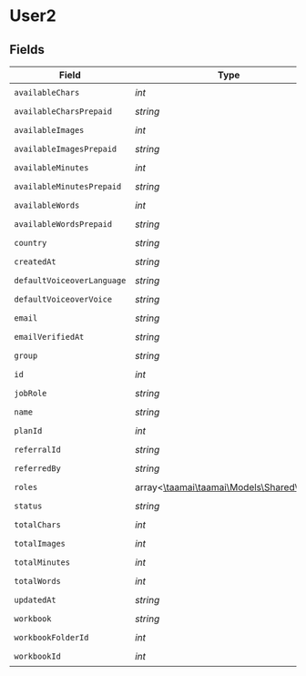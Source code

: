 # User2


## Fields

| Field                                                                   | Type                                                                    | Required                                                                | Description                                                             |
| ----------------------------------------------------------------------- | ----------------------------------------------------------------------- | ----------------------------------------------------------------------- | ----------------------------------------------------------------------- |
| `availableChars`                                                        | *int*                                                                   | :heavy_check_mark:                                                      | N/A                                                                     |
| `availableCharsPrepaid`                                                 | *string*                                                                | :heavy_check_mark:                                                      | N/A                                                                     |
| `availableImages`                                                       | *int*                                                                   | :heavy_check_mark:                                                      | N/A                                                                     |
| `availableImagesPrepaid`                                                | *string*                                                                | :heavy_check_mark:                                                      | N/A                                                                     |
| `availableMinutes`                                                      | *int*                                                                   | :heavy_check_mark:                                                      | N/A                                                                     |
| `availableMinutesPrepaid`                                               | *string*                                                                | :heavy_check_mark:                                                      | N/A                                                                     |
| `availableWords`                                                        | *int*                                                                   | :heavy_check_mark:                                                      | N/A                                                                     |
| `availableWordsPrepaid`                                                 | *string*                                                                | :heavy_check_mark:                                                      | N/A                                                                     |
| `country`                                                               | *string*                                                                | :heavy_check_mark:                                                      | N/A                                                                     |
| `createdAt`                                                             | *string*                                                                | :heavy_check_mark:                                                      | N/A                                                                     |
| `defaultVoiceoverLanguage`                                              | *string*                                                                | :heavy_check_mark:                                                      | N/A                                                                     |
| `defaultVoiceoverVoice`                                                 | *string*                                                                | :heavy_check_mark:                                                      | N/A                                                                     |
| `email`                                                                 | *string*                                                                | :heavy_check_mark:                                                      | N/A                                                                     |
| `emailVerifiedAt`                                                       | *string*                                                                | :heavy_check_mark:                                                      | N/A                                                                     |
| `group`                                                                 | *string*                                                                | :heavy_check_mark:                                                      | N/A                                                                     |
| `id`                                                                    | *int*                                                                   | :heavy_check_mark:                                                      | N/A                                                                     |
| `jobRole`                                                               | *string*                                                                | :heavy_check_mark:                                                      | N/A                                                                     |
| `name`                                                                  | *string*                                                                | :heavy_check_mark:                                                      | N/A                                                                     |
| `planId`                                                                | *int*                                                                   | :heavy_check_mark:                                                      | N/A                                                                     |
| `referralId`                                                            | *string*                                                                | :heavy_check_mark:                                                      | N/A                                                                     |
| `referredBy`                                                            | *string*                                                                | :heavy_check_mark:                                                      | N/A                                                                     |
| `roles`                                                                 | array<[\taamai\taamai\Models\Shared\Role](../../models/shared/Role.md)> | :heavy_check_mark:                                                      | N/A                                                                     |
| `status`                                                                | *string*                                                                | :heavy_check_mark:                                                      | N/A                                                                     |
| `totalChars`                                                            | *int*                                                                   | :heavy_check_mark:                                                      | N/A                                                                     |
| `totalImages`                                                           | *int*                                                                   | :heavy_check_mark:                                                      | N/A                                                                     |
| `totalMinutes`                                                          | *int*                                                                   | :heavy_check_mark:                                                      | N/A                                                                     |
| `totalWords`                                                            | *int*                                                                   | :heavy_check_mark:                                                      | N/A                                                                     |
| `updatedAt`                                                             | *string*                                                                | :heavy_check_mark:                                                      | N/A                                                                     |
| `workbook`                                                              | *string*                                                                | :heavy_check_mark:                                                      | N/A                                                                     |
| `workbookFolderId`                                                      | *int*                                                                   | :heavy_check_mark:                                                      | N/A                                                                     |
| `workbookId`                                                            | *int*                                                                   | :heavy_check_mark:                                                      | N/A                                                                     |